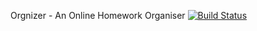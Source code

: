 Orgnizer - An Online Homework Organiser [![Build Status](https://travis-ci.org/hwaldstein1997/HomeworkOrganizer.svg?branch=master)](https://travis-ci.org/hwaldstein1997/HomeworkOrganizer)